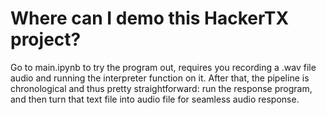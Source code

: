 # Where can I demo this HackerTX project?
Go to main.ipynb to try the program out, requires you recording a .wav file audio and running the interpreter function on it. After that, the pipeline is chronological and thus pretty straightforward: run the response program, and then turn that text file into audio file for seamless audio response.
